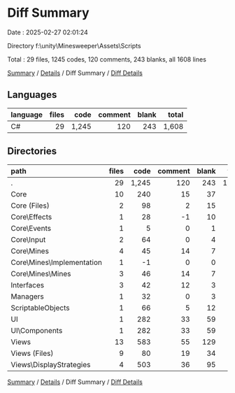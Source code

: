 # Diff Summary

Date : 2025-02-27 02:01:24

Directory f:\\unity\\Minesweeper\\Assets\\Scripts

Total : 29 files,  1245 codes, 120 comments, 243 blanks, all 1608 lines

[Summary](results.md) / [Details](details.md) / Diff Summary / [Diff Details](diff-details.md)

## Languages
| language | files | code | comment | blank | total |
| :--- | ---: | ---: | ---: | ---: | ---: |
| C# | 29 | 1,245 | 120 | 243 | 1,608 |

## Directories
| path | files | code | comment | blank | total |
| :--- | ---: | ---: | ---: | ---: | ---: |
| . | 29 | 1,245 | 120 | 243 | 1,608 |
| Core | 10 | 240 | 15 | 37 | 292 |
| Core (Files) | 2 | 98 | 2 | 15 | 115 |
| Core\\Effects | 1 | 28 | -1 | 10 | 37 |
| Core\\Events | 1 | 5 | 0 | 1 | 6 |
| Core\\Input | 2 | 64 | 0 | 4 | 68 |
| Core\\Mines | 4 | 45 | 14 | 7 | 66 |
| Core\\Mines\\Implementation | 1 | -1 | 0 | 0 | -1 |
| Core\\Mines\\Mines | 3 | 46 | 14 | 7 | 67 |
| Interfaces | 3 | 42 | 12 | 3 | 57 |
| Managers | 1 | 32 | 0 | 3 | 35 |
| ScriptableObjects | 1 | 66 | 5 | 12 | 83 |
| UI | 1 | 282 | 33 | 59 | 374 |
| UI\\Components | 1 | 282 | 33 | 59 | 374 |
| Views | 13 | 583 | 55 | 129 | 767 |
| Views (Files) | 9 | 80 | 19 | 34 | 133 |
| Views\\DisplayStrategies | 4 | 503 | 36 | 95 | 634 |

[Summary](results.md) / [Details](details.md) / Diff Summary / [Diff Details](diff-details.md)